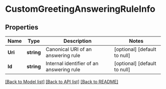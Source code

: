 # CustomGreetingAnsweringRuleInfo

## Properties
Name | Type | Description | Notes
------------ | ------------- | ------------- | -------------
**Uri** | **string** | Canonical URI of an answering rule | [optional] [default to null]
**Id** | **string** | Internal identifier of an answering rule | [optional] [default to null]

[[Back to Model list]](../README.md#documentation-for-models) [[Back to API list]](../README.md#documentation-for-api-endpoints) [[Back to README]](../README.md)


